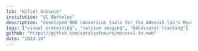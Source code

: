 ```yaml
---
lab: "Hillel Adesnik"
institution: "UC Berkeley"
description: "Developed NWB conversion tools for the Adesnik lab's MouseV1 project, handling complex multi-modal data including two-photon calcium imaging, holographic stimulation, and visual stimulus data. The conversion pipeline integrates sophisticated experimental protocols including retinotopy mapping, orientation tuning, and targeted stimulation of neuronal ensembles in primary visual cortex."
tags: ["visual processing", "calcium imaging", "behavioral tracking"]
github: "https://github.com/catalystneuro/mousev1-to-nwb"
date: "2023-10"
---
```


